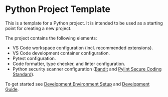 # Python Project Template

This is a template for a Python project. It is intended to be used as a starting point for creating a new project.

The project contains the following elements:

- VS Code workspace configuration (incl. recommended extensions).
- VS Code development container configuration.
- Pytest configuration.
- Code formatter, type checker, and linter configuration.
- Python security scanner configuration ([Bandit](https://github.com/PyCQA/bandit) and [Pylint Secure Coding Standard](https://github.com/Takishima/pylint-secure-coding-standard)).

To get started see [Development Environment Setup](./docs/dev-env-setup.md) and [Development Guide](./docs/DEVELOPMENT.md).
